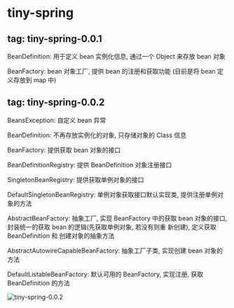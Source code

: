 # tiny-spring
## tag: tiny-spring-0.0.1
BeanDefinition: 用于定义 bean 实例化信息, 通过一个 Object 来存放 bean 对象

BeanFactory: bean 对象工厂, 提供 bean 的注册和获取功能 (目前是将 bean 定义存放到 map 中)

## tag: tiny-spring-0.0.2
BeansException: 自定义 bean 异常 

BeanDefinition: 不再存放实例化的对象, 只存储对象的 Class 信息

BeanFactory: 提供获取 bean 对象的接口

BeanDefinitionRegistry: 提供 BeanDefinition 对象注册接口

SingletonBeanRegistry: 提供获取单例对象的接口

DefaultSingletonBeanRegistry: 单例对象获取接口默认实现类, 提供注册单例对象的方法

AbstractBeanFactory: 抽象工厂, 实现 BeanFactory 中的获取 bean 对象的接口, 封装统一的获取 bean 的逻辑(先获取单例对象, 若没有则重
新创建), 定义获取 BeanDefinition 和 创建对象的抽象方法

AbstractAutowireCapableBeanFactory: 抽象工厂子类, 实现创建 bean 对象的方法

DefaultListableBeanFactory: 默认可用的 BeanFactory, 实现注册, 获取 BeanDefinition 的方法

![tiny-spring-0.0.2](https://xp-note-oss.oss-cn-chengdu.aliyuncs.com/tiny-spring-0.0.2.png)

